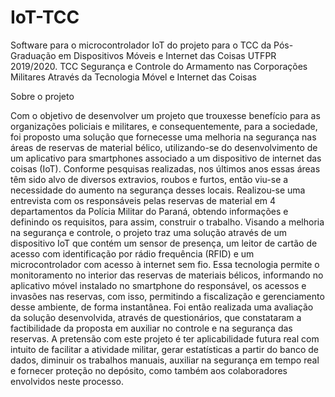 # IoT-TCC
Software para o microcontrolador IoT do projeto para o TCC da Pós-Graduação em Dispositivos Móveis e Internet das Coisas UTFPR 2019/2020. TCC Segurança e Controle do Armamento nas Corporações Militares Através da Tecnologia Móvel e Internet das Coisas

Sobre o projeto

Com o objetivo de desenvolver um projeto que trouxesse benefício para as organizações policiais e militares, e consequentemente, para a sociedade, foi proposto uma solução que fornecesse uma melhoria na segurança nas áreas de reservas de material bélico, utilizando-se do desenvolvimento de um aplicativo para smartphones associado a um dispositivo de internet das coisas (IoT). Conforme pesquisas realizadas, nos últimos anos essas áreas têm sido alvo de diversos extravios, roubos e furtos, então viu-se a necessidade do aumento na segurança desses locais. Realizou-se uma entrevista com os responsáveis pelas reservas de material em 4 departamentos da Polícia Militar do Paraná, obtendo informações e definindo os requisitos, para assim, construir o trabalho. Visando a melhoria na segurança e controle, o projeto traz uma solução através de um dispositivo IoT que contém um sensor de presença, um leitor de cartão de acesso com identificação por rádio frequência (RFID) e um microcontrolador com acesso à internet sem fio. Essa tecnologia permite o monitoramento no interior das reservas de materiais bélicos, informando no aplicativo móvel instalado no smartphone do responsável, os acessos e invasões nas reservas, com isso, permitindo a fiscalização e gerenciamento desse ambiente, de forma instantânea. Foi então realizada uma avaliação da solução desenvolvida, através de questionários, que constataram a factibilidade da proposta em auxiliar no controle e na segurança das reservas. A pretensão com este projeto é ter aplicabilidade futura real com intuito de facilitar a atividade militar, gerar estatísticas a partir do banco de dados, diminuir os trabalhos manuais, auxiliar na segurança em tempo real e fornecer proteção no depósito, como também aos colaboradores envolvidos neste processo.
